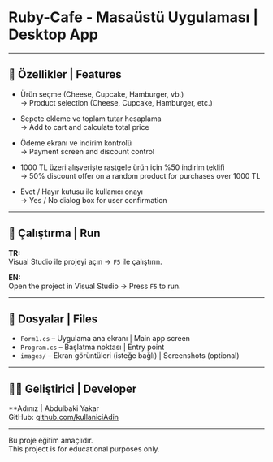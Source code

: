 # Ruby-Cafe - Masaüstü Uygulaması | Desktop App
---

## 🎯 Özellikler | Features

- Ürün seçme (Cheese, Cupcake, Hamburger, vb.)  
  → Product selection (Cheese, Cupcake, Hamburger, etc.)

- Sepete ekleme ve toplam tutar hesaplama  
  → Add to cart and calculate total price

- Ödeme ekranı ve indirim kontrolü  
  → Payment screen and discount control

- 1000 TL üzeri alışverişte rastgele ürün için %50 indirim teklifi  
  → 50% discount offer on a random product for purchases over 1000 TL

- Evet / Hayır kutusu ile kullanıcı onayı  
  → Yes / No dialog box for user confirmation

---

## 🚀 Çalıştırma | Run

**TR:**  
Visual Studio ile projeyi açın → `F5` ile çalıştırın.

**EN:**  
Open the project in Visual Studio → Press `F5` to run.

---

## 📁 Dosyalar | Files

- `Form1.cs` – Uygulama ana ekranı | Main app screen  
- `Program.cs` – Başlatma noktası | Entry point  
- `images/` – Ekran görüntüleri (isteğe bağlı) | Screenshots (optional)

---

## 👨‍💻 Geliştirici | Developer

**Adınız | Abdulbaki Yakar  
GitHub: [github.com/kullaniciAdin](https://github.com/llYakarll)

---

Bu proje eğitim amaçlıdır.  
This project is for educational purposes only.
